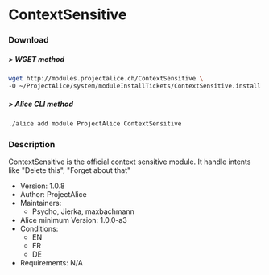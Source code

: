 # ContextSensitive

### Download

##### > WGET method
```bash
wget http://modules.projectalice.ch/ContextSensitive \
-O ~/ProjectAlice/system/moduleInstallTickets/ContextSensitive.install
```

##### > Alice CLI method
```bash
./alice add module ProjectAlice ContextSensitive
```

### Description
ContextSensitive is the official context sensitive module. It handle intents like "Delete this", "Forget about that"

- Version: 1.0.8
- Author: ProjectAlice
- Maintainers:
  - Psycho, Jierka, maxbachmann
- Alice minimum Version: 1.0.0-a3
- Conditions:
  - EN
  - FR
  - DE
- Requirements: N/A
